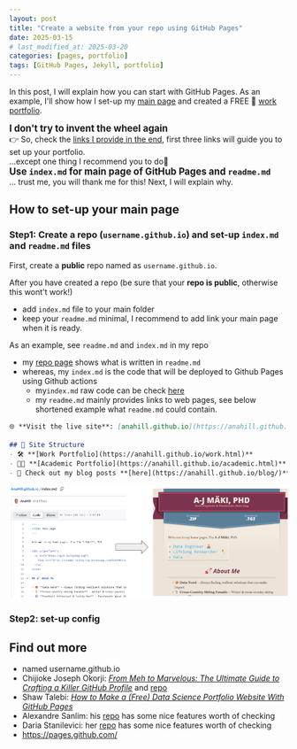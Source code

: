 ```yaml
---
layout: post
title: "Create a website from your repo using GitHub Pages"
date: 2025-03-15
# last_modified_at: 2025-03-20
categories: [pages, portfolio]
tags: [GitHub Pages, Jekyll, portfolio]
---
```


In this post, I will explain how you can start with GitHub Pages.
As an example, I'll show how I set-up my [main page](https://anahill.github.io/) and created a FREE 🤑 [work portfolio](https://anahill.github.io/work.html).


<strong><big> I don't try to invent the wheel again </big></strong>  
👉 So, check the [links I provide in the end](#ref), first three links will guide you to set up your portfolio.  
...except one thing I recommend you to do🚨  
<strong><big>  Use `index.md` for main page of GitHub Pages and `readme.md`</big></strong>  
... trust me, you will thank me for this! Next, I will explain why.

## How to set-up your main page
### Step1: Create a repo (`username.github.io`) and set-up `index.md` and `readme.md` files
First, create a **public** repo named as `username.github.io`.

After you have created a repo (be sure that your **repo is public**, otherwise this wont't work!)
- add `index.md` file to your main folder 
- keep your `readme.md` minimal, I recommend to add link your main page when it is ready.

As an example, see `readme.md` and `index.md` in my repo
- my [repo page](https://github.com/AnaHill/AnaHill.github.io "https://github.com/AnaHill/AnaHill.github.io") shows what is written in `readme.md`
- whereas, my `index.md` is the code that will be deployed to Github Pages using Github actions
  - my`index.md` raw code can be check [here](https://github.com/AnaHill/AnaHill.github.io/blob/main/index.md?plain=1 "https://github.com/AnaHill/AnaHill.github.io/blob/main/index.md?plain=1") 
  - my `readme.md` mainly provides links to web pages, see below shortened example what `readme.md` could contain.

```markdown
🌐 **Visit the live site**: [anahill.github.io](https://anahill.github.io/ "my personal website")  

## 📂 Site Structure
- 🛠️ **[Work Portfolio](https://anahill.github.io/work.html)** 
- 👨‍🔬 **[Academic Portfolio](https://anahill.github.io/academic.html)** 
- 📝 Check out my blog posts **[here](https://anahill.github.io/blog/)**  
```
![alt text](..\pics\posts\How_indexmd_shows_as_page.png "how index.md is converted to page")

### Step2: set-up config 


## <span id="ref"> Find out more </span>
- named username.github.io
- Chijioke Joseph Okorji: [_From Meh to Marvelous: The Ultimate Guide to Crafting a Killer GitHub Profile_](https://medium.com/@chijiokeokorji/from-meh-to-marvelous-the-ultimate-guide-to-crafting-a-killer-github-profile-8dd3f6c6d602) and [repo](https://github.com/ChijiokeOkorji/ChijiokeOkorji)
- Shaw Talebi: [_How to Make a (Free) Data Science Portfolio Website With GitHub Pages_](https://medium.com/the-data-entrepreneurs/how-to-make-a-free-data-science-portfolio-website-with-github-pages-aa1e4965e155)
- Alexandre Sanlim: his [repo](https://github.com/alexandresanlim/) has some nice features worth of checking
- Daria Stanilevici: her [repo](https://github.com/daria-stanilevici/daria-stanilevici)  has some nice features worth of checking
- https://pages.github.com/

